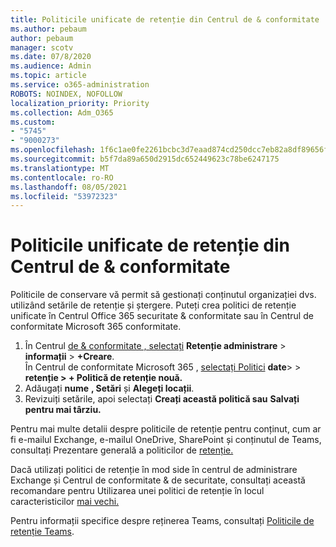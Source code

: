 ```yaml
---
title: Politicile unificate de retenție din Centrul de & conformitate
ms.author: pebaum
author: pebaum
manager: scotv
ms.date: 07/8/2020
ms.audience: Admin
ms.topic: article
ms.service: o365-administration
ROBOTS: NOINDEX, NOFOLLOW
localization_priority: Priority
ms.collection: Adm_O365
ms.custom:
- "5745"
- "9000273"
ms.openlocfilehash: 1f6c1ae0fe2261bcbc3d7eaad874cd250dcc7eb82a8df89656fec9d5e60843ca
ms.sourcegitcommit: b5f7da89a650d2915dc652449623c78be6247175
ms.translationtype: MT
ms.contentlocale: ro-RO
ms.lasthandoff: 08/05/2021
ms.locfileid: "53972323"
---
```

# <a name="unified-retention-policies-in-the-security--compliance-center"></a>Politicile unificate de retenție din Centrul de & conformitate

Politicile de conservare vă permit să gestionați conținutul organizației dvs. utilizând setările de retenție și ștergere. Puteți crea politici de retenție unificate în Centrul Office 365 securitate & conformitate sau în Centrul de conformitate Microsoft 365 conformitate. 

1. În Centrul [de & conformitate , selectați](https://go.microsoft.com/fwlink/p/?linkid=2077143) **Retenție administrare**  >  **informații**  >  **+Creare**. <br/>
    În Centrul de conformitate Microsoft 365 , [selectați Politici](https://go.microsoft.com/fwlink/p/?linkid=2077149) **date**>  >  **retenție > + Politică de retenție nouă.**
2. Adăugați **nume** **, Setări** și **Alegeți locații**.
3. Revizuiți setările, apoi selectați **Creați această politică sau** **Salvați pentru mai târziu.**  
      
Pentru mai multe detalii despre politicile de retenție pentru conținut, cum ar fi e-mailul Exchange, e-mailul OneDrive, SharePoint și conținutul de Teams, consultați Prezentare generală a politicilor de [retenție.](https://go.microsoft.com/fwlink/?linkid=2127785)  
    
Dacă utilizați politici de retenție în mod side în centrul de administrare Exchange și Centrul de conformitate & de securitate, consultați această recomandare pentru Utilizarea unei politici de retenție în locul caracteristicilor [mai vechi.](/microsoft-365/compliance/retention-policies#use-a-retention-policy-instead-of-older-features)  
    
Pentru informații specifice despre reținerea Teams, consultați [Politicile de retenție Teams](/microsoftteams/retention-policies).